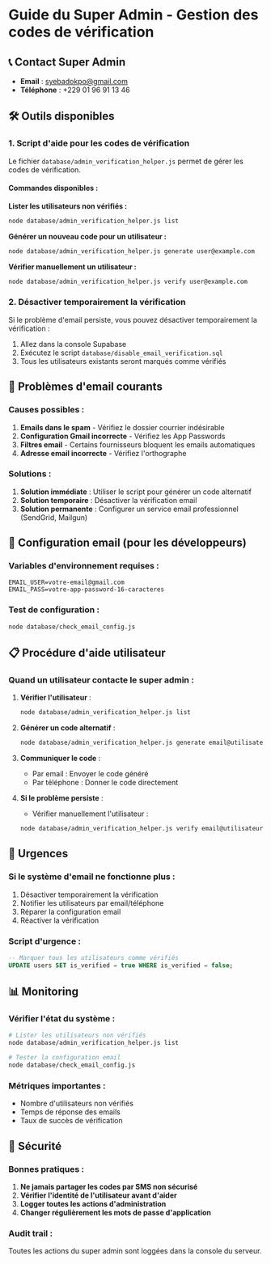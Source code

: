 # Guide du Super Admin - Gestion des codes de vérification

## 📞 Contact Super Admin
- **Email** : syebadokpo@gmail.com
- **Téléphone** : +229 01 96 91 13 46

## 🛠️ Outils disponibles

### 1. Script d'aide pour les codes de vérification
Le fichier `database/admin_verification_helper.js` permet de gérer les codes de vérification.

#### Commandes disponibles :

**Lister les utilisateurs non vérifiés :**
```bash
node database/admin_verification_helper.js list
```

**Générer un nouveau code pour un utilisateur :**
```bash
node database/admin_verification_helper.js generate user@example.com
```

**Vérifier manuellement un utilisateur :**
```bash
node database/admin_verification_helper.js verify user@example.com
```

### 2. Désactiver temporairement la vérification
Si le problème d'email persiste, vous pouvez désactiver temporairement la vérification :

1. Allez dans la console Supabase
2. Exécutez le script `database/disable_email_verification.sql`
3. Tous les utilisateurs existants seront marqués comme vérifiés

## 📧 Problèmes d'email courants

### Causes possibles :
1. **Emails dans le spam** - Vérifiez le dossier courrier indésirable
2. **Configuration Gmail incorrecte** - Vérifiez les App Passwords
3. **Filtres email** - Certains fournisseurs bloquent les emails automatiques
4. **Adresse email incorrecte** - Vérifiez l'orthographe

### Solutions :
1. **Solution immédiate** : Utiliser le script pour générer un code alternatif
2. **Solution temporaire** : Désactiver la vérification email
3. **Solution permanente** : Configurer un service email professionnel (SendGrid, Mailgun)

## 🔧 Configuration email (pour les développeurs)

### Variables d'environnement requises :
```env
EMAIL_USER=votre-email@gmail.com
EMAIL_PASS=votre-app-password-16-caracteres
```

### Test de configuration :
```bash
node database/check_email_config.js
```

## 📋 Procédure d'aide utilisateur

### Quand un utilisateur contacte le super admin :

1. **Vérifier l'utilisateur** :
   ```bash
   node database/admin_verification_helper.js list
   ```

2. **Générer un code alternatif** :
   ```bash
   node database/admin_verification_helper.js generate email@utilisateur.com
   ```

3. **Communiquer le code** :
   - Par email : Envoyer le code généré
   - Par téléphone : Donner le code directement

4. **Si le problème persiste** :
   - Vérifier manuellement l'utilisateur :
   ```bash
   node database/admin_verification_helper.js verify email@utilisateur.com
   ```

## 🚨 Urgences

### Si le système d'email ne fonctionne plus :
1. Désactiver temporairement la vérification
2. Notifier les utilisateurs par email/téléphone
3. Réparer la configuration email
4. Réactiver la vérification

### Script d'urgence :
```sql
-- Marquer tous les utilisateurs comme vérifiés
UPDATE users SET is_verified = true WHERE is_verified = false;
```

## 📊 Monitoring

### Vérifier l'état du système :
```bash
# Lister les utilisateurs non vérifiés
node database/admin_verification_helper.js list

# Tester la configuration email
node database/check_email_config.js
```

### Métriques importantes :
- Nombre d'utilisateurs non vérifiés
- Temps de réponse des emails
- Taux de succès de vérification

## 🔐 Sécurité

### Bonnes pratiques :
1. **Ne jamais partager les codes par SMS non sécurisé**
2. **Vérifier l'identité de l'utilisateur avant d'aider**
3. **Logger toutes les actions d'administration**
4. **Changer régulièrement les mots de passe d'application**

### Audit trail :
Toutes les actions du super admin sont loggées dans la console du serveur.
